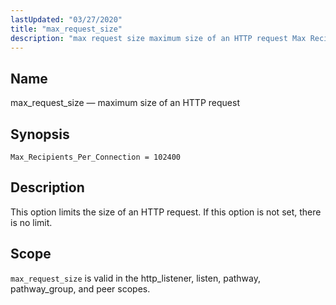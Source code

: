 ```yaml
---
lastUpdated: "03/27/2020"
title: "max_request_size"
description: "max request size maximum size of an HTTP request Max Recipients Per Connection 102400 This option limits the size of an HTTP request If this option is not set there is no limit max request size is valid in the http listener listen pathway pathway group and peer scopes..."
---
```


<a name="config.max_request_size"></a> 
## Name

max_request_size — maximum size of an HTTP request

## Synopsis

`Max_Recipients_Per_Connection = 102400`

<a name="idp25273664"></a> 
## Description

This option limits the size of an HTTP request. If this option is not set, there is no limit.

<a name="idp25275552"></a> 
## Scope

`max_request_size` is valid in the http_listener, listen, pathway, pathway_group, and peer scopes.